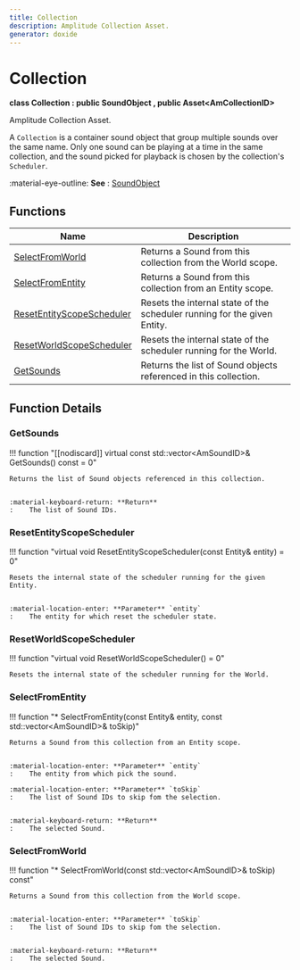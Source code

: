 ```yaml
---
title: Collection
description: Amplitude Collection Asset.
generator: doxide
---
```



# Collection

**class  Collection : public SoundObject , public Asset&lt;AmCollectionID&gt;**


Amplitude Collection Asset.

A `Collection` is a container sound object that group multiple sounds over the same name. Only
one sound can be playing at a time in the same collection, and the sound picked for playback
is chosen by the collection's `Scheduler`.


:material-eye-outline: **See**
:    [SoundObject](../../engine/SoundObject/index.md)


    


## Functions

| Name | Description |
| ---- | ----------- |
| [SelectFromWorld](#SelectFromWorld) | Returns a Sound from this collection from the World scope. |
| [SelectFromEntity](#SelectFromEntity) | Returns a Sound from this collection from an Entity scope. |
| [ResetEntityScopeScheduler](#ResetEntityScopeScheduler) | Resets the internal state of the scheduler running for the given Entity. |
| [ResetWorldScopeScheduler](#ResetWorldScopeScheduler) | Resets the internal state of the scheduler running for the World.  |
| [GetSounds](#GetSounds) | Returns the list of Sound objects referenced in this collection. |

## Function Details

### GetSounds<a name="GetSounds"></a>
!!! function "[[nodiscard]] virtual const std::vector&lt;AmSoundID&gt;&amp; GetSounds() const = 0"

    
    Returns the list of Sound objects referenced in this collection.
    
    
    :material-keyboard-return: **Return**
    :    The list of Sound IDs.
            
    

### ResetEntityScopeScheduler<a name="ResetEntityScopeScheduler"></a>
!!! function "virtual void ResetEntityScopeScheduler(const Entity&amp; entity) = 0"

    
    Resets the internal state of the scheduler running for the given Entity.
    
    
    :material-location-enter: **Parameter** `entity`
    :    The entity for which reset the scheduler state.
                
    

### ResetWorldScopeScheduler<a name="ResetWorldScopeScheduler"></a>
!!! function "virtual void ResetWorldScopeScheduler() = 0"

    
    Resets the internal state of the scheduler running for the World.
             
    
    
    

### SelectFromEntity<a name="SelectFromEntity"></a>
!!! function "&#42; SelectFromEntity(const Entity&amp; entity, const std::vector&lt;AmSoundID&gt;&amp; toSkip)"

    
    Returns a Sound from this collection from an Entity scope.
    
    
    :material-location-enter: **Parameter** `entity`
    :    The entity from which pick the sound.
        
    :material-location-enter: **Parameter** `toSkip`
    :    The list of Sound IDs to skip fom the selection.
    
    
    :material-keyboard-return: **Return**
    :    The selected Sound.
            
    

### SelectFromWorld<a name="SelectFromWorld"></a>
!!! function "&#42; SelectFromWorld(const std::vector&lt;AmSoundID&gt;&amp; toSkip) const"

    
    Returns a Sound from this collection from the World scope.
    
    
    :material-location-enter: **Parameter** `toSkip`
    :    The list of Sound IDs to skip fom the selection.
    
    
    :material-keyboard-return: **Return**
    :    The selected Sound.
            
    

